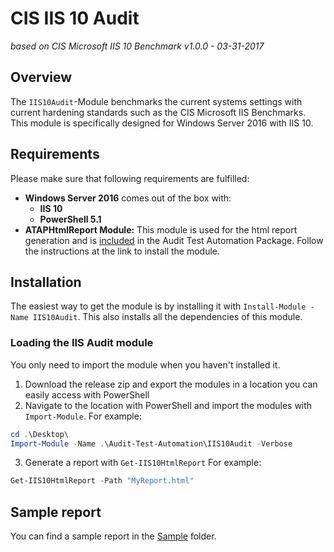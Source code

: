 # CIS IIS 10 Audit

_based on CIS Microsoft IIS 10 Benchmark v1.0.0 - 03-31-2017_

## Overview

The `IIS10Audit`-Module benchmarks the current systems settings with current hardening standards such as the CIS Microsoft IIS Benchmarks. This module is specifically designed for Windows Server 2016 with IIS 10.

## Requirements

Please make sure that following requirements are fulfilled:

* **Windows Server 2016** comes out of the box with:
    * **IIS 10**
    * **PowerShell 5.1**
* **ATAPHtmlReport Module:** This module is used for the html report generation and is [included](../ATAPHtmlReport) in the Audit Test Automation Package. Follow the instructions at the link to install the module.


## Installation

The easiest way to get the module is by installing it with `Install-Module -Name IIS10Audit`. This also installs all the dependencies of this module.

### Loading the IIS Audit module

You only need to import the module when you haven't installed it.

1. Download the release zip and export the modules in a location you can easily access with PowerShell
2. Navigate to the location with PowerShell and import the modules with `Import-Module`. For example:
```Powershell
cd .\Desktop\
Import-Module -Name .\Audit-Test-Automation\IIS10Audit -Verbose
```
3. Generate a report with `Get-IIS10HtmlReport` For example:
```PowerShell
Get-IIS10HtmlReport -Path "MyReport.html"
```

## Sample report

You can find a sample report in the [Sample](Sample) folder.